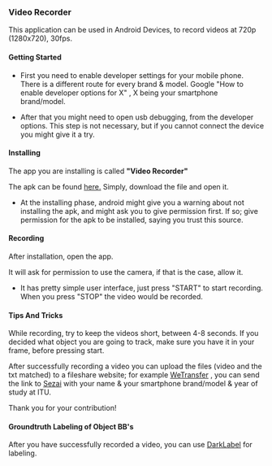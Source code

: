 ### Video Recorder

This application can be used in Android Devices, to record videos at 720p (1280x720), 30fps.

#### Getting Started

- First you need to enable developer settings for your mobile phone. There is a different route for every brand & model. Google "How to enable developer options for X" , X being your smartphone brand/model.

- After that you might need to open usb debugging, from the developer options. This step is not necessary, but if you cannot connect the device you might give it a try.

#### Installing

The app you are installing is called **"Video Recorder"**

The apk can be found [here.](https://github.com/msprITU/MobileTracking/blob/master/MSPR-mobile/datacq/VideoRecorder.apk) Simply, download the file and open it.

- At the installing phase, android might give you a warning about not installing the apk, and might ask you to give permission first. If so; give permission for the apk to be installed, saying you trust this source.

#### Recording

After installation, open the app.

It will ask for permission to use the camera, if that is the case, allow it.

- It has pretty simple user interface, just press "START" to start recording. When you press "STOP" the video would be recorded.

#### Tips And Tricks

While recording, try to keep the videos short, between 4-8 seconds. If you decided what object you are going to track, make sure you have it in your frame, before pressing start. 

After successfully recording a video you can upload the files (video and the txt matched) to a fileshare website; for example [WeTransfer](https://wetransfer.com/) , you can send the link to [Sezai](mailto:sezaiburakkantarci@gmail.com) with your name & your smartphone brand/model & year of study at ITU.

Thank you for your contribution!

#### Groundtruth Labeling of Object BB's

After you have successfully recorded a video, you can use [DarkLabel](https://darkpgmr.tistory.com/16) for labeling.

